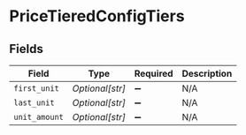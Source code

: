 # PriceTieredConfigTiers


## Fields

| Field              | Type               | Required           | Description        |
| ------------------ | ------------------ | ------------------ | ------------------ |
| `first_unit`       | *Optional[str]*    | :heavy_minus_sign: | N/A                |
| `last_unit`        | *Optional[str]*    | :heavy_minus_sign: | N/A                |
| `unit_amount`      | *Optional[str]*    | :heavy_minus_sign: | N/A                |